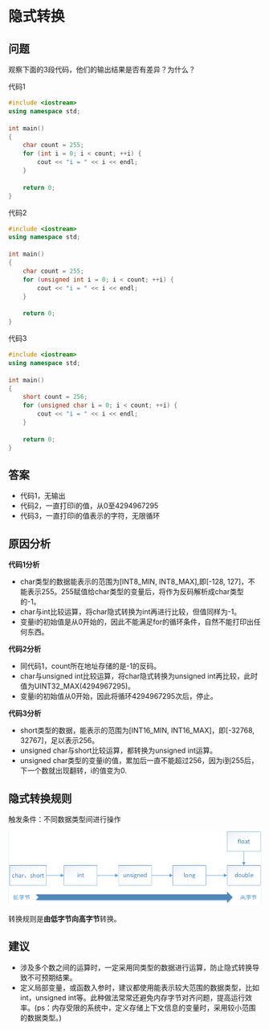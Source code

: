# 隐式转换

## 问题

观察下面的3段代码，他们的输出结果是否有差异？为什么？

代码1

```c++
#include <iostream>
using namespace std;

int main()
{
    char count = 255;
    for (int i = 0; i < count; ++i) {
        cout << "i = " << i << endl;
    }

    return 0;
}
```

代码2

```c++
#include <iostream>
using namespace std;

int main()
{
    char count = 255;
    for (unsigned int i = 0; i < count; ++i) {
        cout << "i = " << i << endl;
    }

    return 0;
}
```

代码3

```c++
#include <iostream>
using namespace std;

int main()
{
    short count = 256;
    for (unsigned char i = 0; i < count; ++i) {
        cout << "i = " << i << endl;
    }

    return 0;
}
```

## 答案

* 代码1，无输出
* 代码2，一直打印i的值，从0至4294967295
* 代码3，一直打印i的值表示的字符，无限循环

## 原因分析

**代码1分析**

* char类型的数据能表示的范围为[INT8_MIN, INT8_MAX],即[-128, 127]，不能表示255。255赋值给char类型的变量后，将作为反码解析成char类型的-1。
* char与int比较运算，将char隐式转换为int再进行比较，但值同样为-1。
* 变量i的初始值是从0开始的，因此不能满足for的循环条件，自然不能打印出任何东西。

**代码2分析**

* 同代码1，count所在地址存储的是-1的反码。
* char与unsigned int比较运算，将char隐式转换为unsigned int再比较，此时值为UINT32_MAX(4294967295)。
* 变量i的初始值从0开始，因此将循环4294967295次后，停止。

**代码3分析**

* short类型的数据，能表示的范围为[INT16_MIN, INT16_MAX]，即[-32768, 32767]，足以表示256。
* unsigned char与short比较运算，都转换为unsigned int运算。
* unsigned char类型的变量i的值，累加后一直不能超过256，因为i到255后，下一个数就出现翻转，i的值变为0.


## 隐式转换规则

触发条件：不同数据类型间进行操作

![](../../images/沙场练兵/隐式转换规则.png)

转换规则是**由低字节向高字节**转换。


## 建议

* 涉及多个数之间的运算时，一定采用同类型的数据进行运算，防止隐式转换导致不可预期结果。
* 定义局部变量，或函数入参时，建议都使用能表示较大范围的数据类型，比如int，unsigned int等。此种做法常常还避免内存字节对齐问题，提高运行效率。(ps：内存受限的系统中，定义存储上下文信息的变量时，采用较小范围的数据类型。)